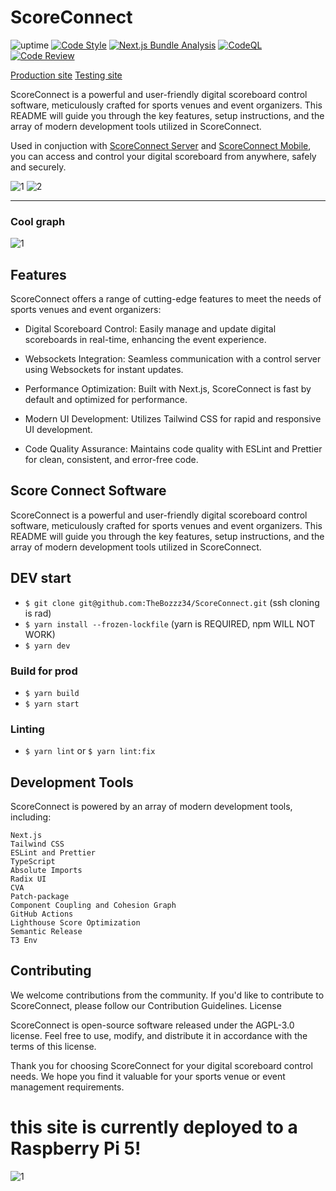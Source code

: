 # ScoreConnect 


![uptime](https://status.necrozma.xyz/api/v1/endpoints/_scoreconnect/uptimes/24h/badge.svg) [![Code Style](https://github.com/TheBozzz34/ScoreConnect/actions/workflows/check.yml/badge.svg)](https://github.com/TheBozzz34/ScoreConnect/actions/workflows/check.yml) [![Next.js Bundle Analysis](https://github.com/TheBozzz34/ScoreConnect/actions/workflows/nextjs_bundle_analysis.yml/badge.svg)](https://github.com/TheBozzz34/ScoreConnect/actions/workflows/nextjs_bundle_analysis.yml) [![CodeQL](https://github.com/TheBozzz34/ScoreConnect/actions/workflows/github-code-scanning/codeql/badge.svg)](https://github.com/TheBozzz34/ScoreConnect/actions/workflows/github-code-scanning/codeql) [![Code Review](https://github.com/TheBozzz34/ScoreConnect/actions/workflows/cr.yml/badge.svg)](https://github.com/TheBozzz34/ScoreConnect/actions/workflows/cr.yml)

[Production site](https://sc.necrozma.xyz)
[Testing site](https://next.necrozma.xyz)

ScoreConnect is a powerful and user-friendly digital scoreboard control software, meticulously crafted for sports venues and event organizers. This README will guide you through the key features, setup instructions, and the array of modern development tools utilized in ScoreConnect.

Used in conjuction with [ScoreConnect Server](https://github.com/TheBozzz34/ScoreConnectServer) and [ScoreConnect Mobile](https://github.com/TheBozzz34/ScoreConnectMobile), you can access and control your digital scoreboard from anywhere, safely and securely.

![1](https://r2.e-z.host/66429241-79bf-4da7-b4b6-33cb201c59b4/qtvbshzg.png)
![2](https://r2.e-z.host/66429241-79bf-4da7-b4b6-33cb201c59b4/s9sxcwl9.png)

---

### Cool graph

![1](https://catgirlsaresexy.org/static/assets/graph.svg)


## Features

ScoreConnect offers a range of cutting-edge features to meet the needs of sports venues and event organizers:

  - Digital Scoreboard Control: Easily manage and update digital scoreboards in real-time, enhancing the event experience.

  - Websockets Integration: Seamless communication with a control server using Websockets for instant updates.

  - Performance Optimization: Built with Next.js, ScoreConnect is fast by default and optimized for performance.

  - Modern UI Development: Utilizes Tailwind CSS for rapid and responsive UI development.

  - Code Quality Assurance: Maintains code quality with ESLint and Prettier for clean, consistent, and error-free code.

## Score Connect Software

ScoreConnect is a powerful and user-friendly digital scoreboard control software, meticulously crafted for sports venues and event organizers. This README will guide you through the key features, setup instructions, and the array of modern development tools utilized in ScoreConnect.

## DEV start

- `$ git clone git@github.com:TheBozzz34/ScoreConnect.git` (ssh cloning is rad)
- `$ yarn install --frozen-lockfile` (yarn is REQUIRED, npm WILL NOT WORK)
- `$ yarn dev`
### Build for prod
- `$ yarn build`
- `$ yarn start`

### Linting

- `$ yarn lint` or `$ yarn lint:fix`

## Development Tools

ScoreConnect is powered by an array of modern development tools, including:

    Next.js
    Tailwind CSS
    ESLint and Prettier
    TypeScript
    Absolute Imports
    Radix UI
    CVA
    Patch-package
    Component Coupling and Cohesion Graph
    GitHub Actions
    Lighthouse Score Optimization
    Semantic Release
    T3 Env

## Contributing

We welcome contributions from the community. If you'd like to contribute to ScoreConnect, please follow our Contribution Guidelines.
License

ScoreConnect is open-source software released under the AGPL-3.0 license. Feel free to use, modify, and distribute it in accordance with the terms of this license.

Thank you for choosing ScoreConnect for your digital scoreboard control needs. We hope you find it valuable for your sports venue or event management requirements.

# this site is currently deployed to a Raspberry Pi 5!
![1](https://r2.e-z.host/66429241-79bf-4da7-b4b6-33cb201c59b4/225dd4oz.png)

